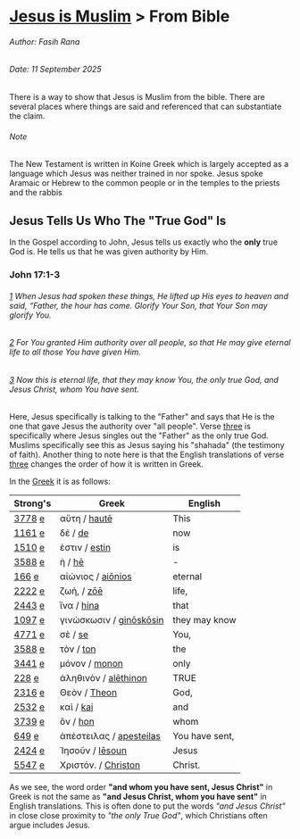 # [Jesus is Muslim](/jesus_is_muslim/) > From Bible
###### Author: Fasih Rana
###### Date: 11 September 2025

There is a way to show that Jesus is Muslim from the bible. There are several places where things are said and referenced that can substantiate the claim.

###### Note
The New Testament is written in Koine Greek which is largely accepted as a language which Jesus was neither trained in nor spoke. Jesus spoke Aramaic or Hebrew to the common people or in the temples to the priests and the rabbis

## Jesus Tells Us Who The "True God" Is
In the Gospel according to John, Jesus tells us exactly who the **only** true God is. He tells us that he was given authority by Him.

### John 17:1-3
###### *[1](https://biblehub.com/john/17-1.htm) When Jesus had spoken these things, He lifted up His eyes to heaven and said, “Father, the hour has come. Glorify Your Son, that Your Son may glorify You.*
###### *[2](https://biblehub.com/john/17-2.htm) For You granted Him authority over all people, so that He may give eternal life to all those You have given Him.*
###### *[3](https://biblehub.com/john/17-3.htm) Now this is eternal life, that they may know You, the only true God, and Jesus Christ, whom You have sent.*

Here, Jesus specifically is talking to the "Father" and says that He is the one that gave Jesus the authority over "all people". Verse [three](https://biblehub.com/john/17-3.htm) is specifically where Jesus singles out the "Father" as the only true God. Muslims specifically see this as Jesus saying his "shahada" (the testimony of faith). Another thing to note here is that the English translations of verse [three](https://biblehub.com/john/17-3.htm) changes the order of how it is written in Greek.

In the [Greek](https://biblehub.com/interlinear/john/17-3.htm) it is as follows:

| **Strong's** | **Greek** | **English** |
| --- | --- | --- |
| [3778](https://biblehub.com/greek/3778.htm) [e](https://biblehub.com/greek/strongs_3778.htm) | αὕτη / [hautē](https://biblehub.com/greek/aute__3778.htm) | This |
| [1161](https://biblehub.com/greek/1161.htm) [e](https://biblehub.com/greek/strongs_1161.htm) | δέ / [de](https://biblehub.com/greek/de_1161.htm) | now |
| [1510](https://biblehub.com/greek/1510.htm) [e](https://biblehub.com/greek/strongs_1510.htm) | ἐστιν / [estin](https://biblehub.com/greek/estin_1510.htm) | is |
| [3588](https://biblehub.com/greek/3588.htm) [e](https://biblehub.com/greek/strongs_3588.htm) | ἡ / [hē](https://biblehub.com/greek/e__3588.htm) | - |
| [166](https://biblehub.com/greek/166.htm) [e](https://biblehub.com/greek/strongs_166.htm) | αἰώνιος / [aiōnios](https://biblehub.com/greek/aio_nios_166.htm) | eternal |
| [2222](https://biblehub.com/greek/2222.htm) [e](https://biblehub.com/greek/strongs_2222.htm) | ζωὴ, / [zōē](https://biblehub.com/greek/zo_e__2222.htm) | life, |
| [2443](https://biblehub.com/greek/2443.htm) [e](https://biblehub.com/greek/strongs_2443.htm) | ἵνα / [hina](https://biblehub.com/greek/ina_2443.htm) | that |
| [1097](https://biblehub.com/greek/1097.htm) [e](https://biblehub.com/greek/strongs_1097.htm) | γινώσκωσιν / [ginōskōsin](https://biblehub.com/greek/gino_sko_sin_1097.htm) | they may know |
| [4771](https://biblehub.com/greek/4771.htm) [e](https://biblehub.com/greek/strongs_4771.htm) | σὲ / [se](https://biblehub.com/greek/se_4771.htm) | You, |
| [3588](https://biblehub.com/greek/3588.htm) [e](https://biblehub.com/greek/strongs_3588.htm) | τὸν / [ton](https://biblehub.com/greek/ton_3588.htm) | the |
| [3441](https://biblehub.com/greek/3441.htm) [e](https://biblehub.com/greek/strongs_3441.htm) | μόνον / [monon](https://biblehub.com/greek/monon_3441.htm) | only |
| [228](https://biblehub.com/greek/228.htm) [e](https://biblehub.com/greek/strongs_228.htm) | ἀληθινὸν / [alēthinon](https://biblehub.com/greek/ale_thinon_228.htm) | TRUE |
| [2316](https://biblehub.com/greek/2316.htm) [e](https://biblehub.com/greek/strongs_2316.htm) | Θεὸν / [Theon](https://biblehub.com/greek/theon_2316.htm) | God, |
| [2532](https://biblehub.com/greek/2532.htm) [e](https://biblehub.com/greek/strongs_2532.htm) | καὶ / [kai](https://biblehub.com/greek/kai_2532.htm) | and |
| [3739](https://biblehub.com/greek/3739.htm) [e](https://biblehub.com/greek/strongs_3739.htm) | ὃν / [hon](https://biblehub.com/greek/on_3739.htm) | whom |
| [649](https://biblehub.com/greek/649.htm) [e](https://biblehub.com/greek/strongs_649.htm) | ἀπέστειλας / [apesteilas](https://biblehub.com/greek/apesteilas_649.htm) | You have sent, |
| [2424](https://biblehub.com/greek/2424.htm) [e](https://biblehub.com/greek/strongs_2424.htm) | Ἰησοῦν / [Iēsoun](https://biblehub.com/greek/ie_soun_2424.htm) | Jesus |
| [5547](https://biblehub.com/greek/5547.htm) [e](https://biblehub.com/greek/strongs_5547.htm) | Χριστόν. / [Christon](https://biblehub.com/greek/christon_5547.htm) | Christ. |

As we see, the word order **"and whom you have sent, Jesus Christ"** in Greek is not the same as **"and Jesus Christ, whom you have sent"** in English translations. This is often done to put the words _"and Jesus Christ"_ in close close proximity to _"the only True God"_, which Christians often argue includes Jesus.

